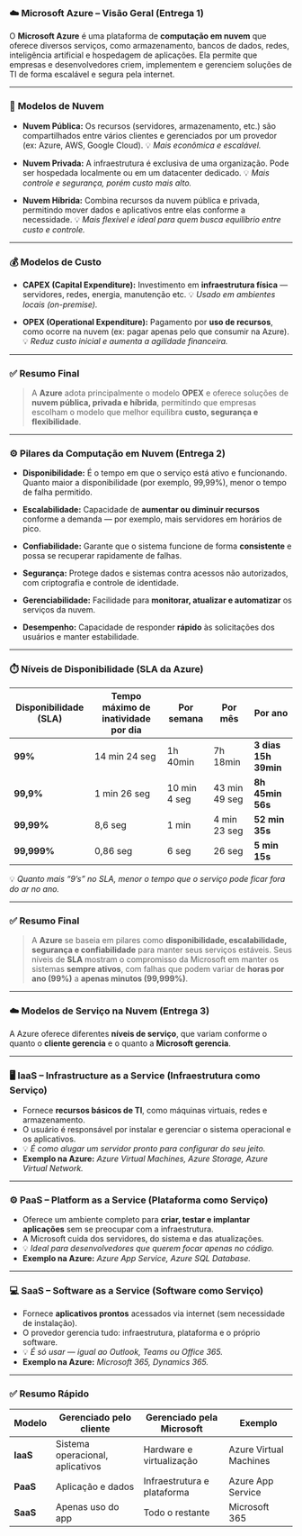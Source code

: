### ☁️ **Microsoft Azure – Visão Geral (Entrega 1)**

O **Microsoft Azure** é uma plataforma de **computação em nuvem** que oferece diversos serviços, como armazenamento, bancos de dados, redes, inteligência artificial e hospedagem de aplicações. Ela permite que empresas e desenvolvedores criem, implementem e gerenciem soluções de TI de forma escalável e segura pela internet.

---

### 🏢 **Modelos de Nuvem**

* **Nuvem Pública:**
  Os recursos (servidores, armazenamento, etc.) são compartilhados entre vários clientes e gerenciados por um provedor (ex: Azure, AWS, Google Cloud).
  💡 *Mais econômica e escalável.*

* **Nuvem Privada:**
  A infraestrutura é exclusiva de uma organização. Pode ser hospedada localmente ou em um datacenter dedicado.
  💡 *Mais controle e segurança, porém custo mais alto.*

* **Nuvem Híbrida:**
  Combina recursos da nuvem pública e privada, permitindo mover dados e aplicativos entre elas conforme a necessidade.
  💡 *Mais flexível e ideal para quem busca equilíbrio entre custo e controle.*

---

### 💰 **Modelos de Custo**

* **CAPEX (Capital Expenditure):**
  Investimento em **infraestrutura física** — servidores, redes, energia, manutenção etc.
  💡 *Usado em ambientes locais (on-premise).*

* **OPEX (Operational Expenditure):**
  Pagamento por **uso de recursos**, como ocorre na nuvem (ex: pagar apenas pelo que consumir na Azure).
  💡 *Reduz custo inicial e aumenta a agilidade financeira.*

---

### ✅ **Resumo Final**

> A **Azure** adota principalmente o modelo **OPEX** e oferece soluções de **nuvem pública, privada e híbrida**, permitindo que empresas escolham o modelo que melhor equilibra **custo, segurança e flexibilidade**.

---


### ⚙️ **Pilares da Computação em Nuvem (Entrega 2)**

* **Disponibilidade:**
  É o tempo em que o serviço está ativo e funcionando. Quanto maior a disponibilidade (por exemplo, 99,99%), menor o tempo de falha permitido.

* **Escalabilidade:**
  Capacidade de **aumentar ou diminuir recursos** conforme a demanda — por exemplo, mais servidores em horários de pico.

* **Confiabilidade:**
  Garante que o sistema funcione de forma **consistente** e possa se recuperar rapidamente de falhas.

* **Segurança:**
  Protege dados e sistemas contra acessos não autorizados, com criptografia e controle de identidade.

* **Gerenciabilidade:**
  Facilidade para **monitorar, atualizar e automatizar** os serviços da nuvem.

* **Desempenho:**
  Capacidade de responder **rápido** às solicitações dos usuários e manter estabilidade.

---

### ⏱️ **Níveis de Disponibilidade (SLA da Azure)**

| **Disponibilidade (SLA)** | **Tempo máximo de inatividade por dia** | **Por semana** | **Por mês**   | **Por ano**          |
| ------------------------- | --------------------------------------- | -------------- | ------------- | -------------------- |
| **99%**                   | 14 min 24 seg                           | 1h 40min       | 7h 18min      | **3 dias 15h 39min** |
| **99,9%**                 | 1 min 26 seg                            | 10 min 4 seg   | 43 min 49 seg | **8h 45min 56s**     |
| **99,99%**                | 8,6 seg                                 | 1 min          | 4 min 23 seg  | **52 min 35s**       |
| **99,999%**               | 0,86 seg                                | 6 seg          | 26 seg        | **5 min 15s**        |

💡 *Quanto mais “9’s” no SLA, menor o tempo que o serviço pode ficar fora do ar no ano.*

---

### ✅ **Resumo Final**

> A **Azure** se baseia em pilares como **disponibilidade, escalabilidade, segurança e confiabilidade** para manter seus serviços estáveis.
> Seus níveis de **SLA** mostram o compromisso da Microsoft em manter os sistemas **sempre ativos**, com falhas que podem variar de **horas por ano (99%)** a **apenas minutos (99,999%)**.

---

### ☁️ **Modelos de Serviço na Nuvem (Entrega 3)**

A Azure oferece diferentes **níveis de serviço**, que variam conforme o quanto o **cliente gerencia** e o quanto a **Microsoft gerencia**.

---

### 🖥️ **IaaS – Infrastructure as a Service (Infraestrutura como Serviço)**

* Fornece **recursos básicos de TI**, como máquinas virtuais, redes e armazenamento.
* O usuário é responsável por instalar e gerenciar o sistema operacional e os aplicativos.
* 💡 *É como alugar um servidor pronto para configurar do seu jeito.*
* **Exemplo na Azure:** *Azure Virtual Machines, Azure Storage, Azure Virtual Network.*

---

### ⚙️ **PaaS – Platform as a Service (Plataforma como Serviço)**

* Oferece um ambiente completo para **criar, testar e implantar aplicações** sem se preocupar com a infraestrutura.
* A Microsoft cuida dos servidores, do sistema e das atualizações.
* 💡 *Ideal para desenvolvedores que querem focar apenas no código.*
* **Exemplo na Azure:** *Azure App Service, Azure SQL Database.*

---

### 💻 **SaaS – Software as a Service (Software como Serviço)**

* Fornece **aplicativos prontos** acessados via internet (sem necessidade de instalação).
* O provedor gerencia tudo: infraestrutura, plataforma e o próprio software.
* 💡 *É só usar — igual ao Outlook, Teams ou Office 365.*
* **Exemplo na Azure:** *Microsoft 365, Dynamics 365.*

---

### ✅ **Resumo Rápido**

| Modelo   | Gerenciado pelo cliente          | Gerenciado pela Microsoft   | Exemplo                |
| -------- | -------------------------------- | --------------------------- | ---------------------- |
| **IaaS** | Sistema operacional, aplicativos | Hardware e virtualização    | Azure Virtual Machines |
| **PaaS** | Aplicação e dados                | Infraestrutura e plataforma | Azure App Service      |
| **SaaS** | Apenas uso do app                | Todo o restante             | Microsoft 365          |
